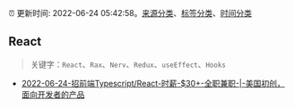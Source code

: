 :alarm_clock: 更新时间: 2022-06-24 05:42:58。[来源分类](../README.md)、[标签分类](../TAGS.md)、[时间分类](../TIMELINE.md)

## React


> 关键字：`React`、`Rax`、`Nerv`、`Redux`、`useEffect`、`Hooks`



- [2022-06-24-招前端Typescript/React-时薪-$30+-全职兼职-|-美国初创，面向开发者的产品](https://www.v2ex.com/t/861877) 